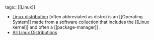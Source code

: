 tags:: [[Linux]]

- [Linux distribution](https://en.wikipedia.org/wiki/Linux_distribution) (often abbreviated as distro) is an [[Operating System]] made from a software collection that includes the [[Linux kernel]] and often a [[package-manager]] .
- [All Linux Distributions](https://upload.wikimedia.org/wikipedia/commons/a/ad/2023_Linux_Distributions_Timeline.svg)